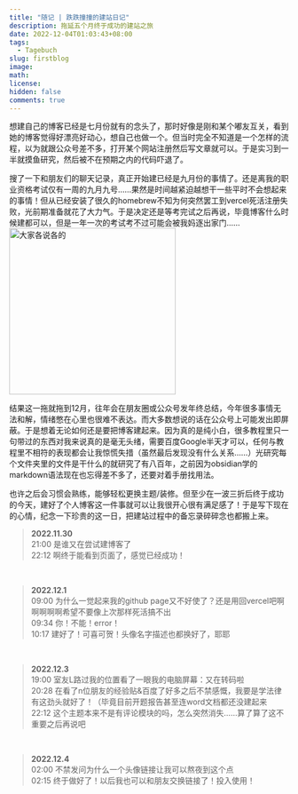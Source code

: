 ```yaml
---
title: "随记 | 跌跌撞撞的建站日记"
description: 拖延五个月终于成功的建站之旅
date: 2022-12-04T01:03:43+08:00
tags:
  - Tagebuch
slug: firstblog
image: 
math: 
license: 
hidden: false
comments: true
---
```

想建自己的博客已经是七月份就有的念头了，那时好像是刚和某个嘟友互关，看到她的博客觉得好漂亮好动心，想自己也做一个。但当时完全不知道是一个怎样的流程，以为就跟公众号差不多，打开某个网站注册然后写文章就可以。于是实习到一半就摸鱼研究，然后被不在预期之内的代码吓退了。

搜了一下和朋友们的聊天记录，真正开始建已经是九月份的事情了。还是离我的职业资格考试仅有一周的九月九号……果然是时间越紧迫越想干一些平时不会想起来的事情！但从已经安装了很久的homebrew不知为何突然罢工到vercel死活注册失败，光前期准备就花了大力气。于是决定还是等考完试之后再说，毕竟博客什么时候建都可以，但是一年一次的考试考不过可能会被我妈逐出家门……
![大家各说各的](http://clear0804.vercel.app/2022/firstblog/IMG_1181.jpg)
<style>
  img[alt="大家各说各的"]{
    width:300px;
  }
</style>

结果这一拖就拖到12月，往年会在朋友圈或公众号发年终总结，今年很多事情无法和解，情绪憋在心里也很难不表达。而大多数想说的话在公众号上可能发出即屏蔽。于是想着无论如何还是要把博客建起来。因为真的是纯小白，很多教程里只一句带过的东西对我来说真的是毫无头绪，需要百度Google半天才可以，任何与教程里不相符的表现都会让我惊慌失措（虽然最后发现没有什么关系……）光研究每个文件夹里的文件是干什么的就研究了有八百年，之前因为obsidian学的markdown语法现在也忘得差不多了，还要对着手册找用法。

也许之后会习惯会熟练，能够轻松更换主题/装修。但至少在一波三折后终于成功的今天，建好了个人博客这一件事就可以让我很开心很有满足感了！于是写下现在的心情，纪念一下珍贵的这一日，把建站过程中的备忘录碎碎念也都搬上来。

> **2022.11.30** <br>
  >21:00 是谁又在尝试建博客了<br>
  >22:12 啊终于能看到页面了，感觉已经成功！
  <br>

> **2022.12.1** <br>
  >09:00 为什么一觉起来我的github page又不好使了？还是用回vercel吧啊啊啊啊啊希望不要像上次那样死活搞不出<br>
  >09:34 你！不能！error！<br>
  >10:17 建好了！可喜可贺！头像名字描述也都换好了，耶耶
  <br>

> **2022.12.3** <br>
  >19:00 室友L路过我的位置看了一眼我的电脑屏幕：又在转码啦<br>
  >20:28 在看了n位朋友的经验贴&百度了好多之后不禁感慨，我要是学法律有这劲头就好了！（毕竟目前开题报告甚至连word文档都还没建起来<br>
  >22:12 这个主题本来不是有评论模块的吗，怎么突然消失……算了算了这不重要之后再说吧
  <br>

> **2022.12.4**<br>
  >02:00 不禁发问为什么一个头像链接让我可以熬夜到这个点<br>
  >02:15 终于做好了！以后我也可以和朋友交换链接了！投入使用！

